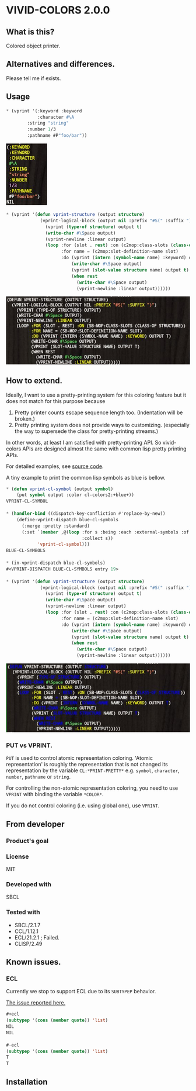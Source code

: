 # VIVID-COLORS 2.0.0
## What is this?
Colored object printer.

## Alternatives and differences.
Please tell me if exists.

## Usage

```lisp
* (vprint '(:keyword :keyword
            :character #\A
	    :string "string"
	    :number 1/3
	    :pathname #P"foo/bar"))
```
![image of the command result.](img/vivid-colors.jpg)

```lisp
* (vprint '(defun vprint-structure (output structure)
             (vprint-logical-block (output nil :prefix "#S(" :suffix ")")
               (vprint (type-of structure) output t)
               (write-char #\Space output)
               (vprint-newline :linear output)
               (loop :for (slot . rest) :on (c2mop:class-slots (class-of structure))
                     :for name = (c2mop:slot-definition-name slot)
                     :do (vprint (intern (symbol-name name) :keyword) output t)
                         (write-char #\Space output)
                         (vprint (slot-value structure name) output t)
                         (when rest
                           (write-char #\Space output)
                           (vprint-newline :linear output))))))
```
![image of the command result.](img/sexp.jpg)

## How to extend.
Ideally, I want to use a pretty-printing system for this coloring feature but
it does not match for this purpose because

1. Pretty printer counts escape sequence length too. (Indentation will be broken.)
2. Pretty printing system does not provide ways to customizing. (especially the way to supersede the class for pretty-printing streams.)

In other words, at least I am satisfied with pretty-printing API.
So vivid-colors APIs are designed almost the same with common lisp pretty printing APIs.

For detailed examples, see [source code](src/vivid-colors.lisp).

A tiny example to print the common lisp symbols as blue is bellow.

```lisp
* (defun vprint-cl-symbol (output symbol)
    (put symbol output :color cl-colors2:+blue+))
VPRINT-CL-SYMBOL

* (handler-bind ((dispatch-key-confliction #'replace-by-new))
    (define-vprint-dispatch blue-cl-symbols
      (:merge :pretty :standard)
      (:set `(member ,@(loop :for s :being :each :external-symbols :of :cl
                             :collect s))
            'vprint-cl-symbol)))
BLUE-CL-SYMBOLS

* (in-vprint-dispatch blue-cl-symbols)
#<VPRINT-DISPATCH BLUE-CL-SYMBOLS entry 19>

* (vprint '(defun vprint-structure (output structure)
             (vprint-logical-block (output nil :prefix "#S(" :suffix ")")
               (vprint (type-of structure) output t)
               (write-char #\Space output)
               (vprint-newline :linear output)
               (loop :for (slot . rest) :on (c2mop:class-slots (class-of structure))
                     :for name = (c2mop:slot-definition-name slot)
                     :do (vprint (intern (symbol-name name) :keyword) output t)
                         (write-char #\Space output)
                         (vprint (slot-value structure name) output t)
                         (when rest
                           (write-char #\Space output)
                           (vprint-newline :linear output))))))
```
![image of the command result.](img/blue-cl-symbols.jpg)

### PUT vs VPRINT.
`PUT` is used to control atomic representation coloring.
'Atomic representation' is roughly the representation that is
not changed its representation by the variable `CL:*PRINT-PRETTY*`
e.g. `symbol`, `character`, `number`, `pathname` or `string`.

For controlling the non-atomic representation coloring,
you need to use `VPRINT` with binding the variable `*COLOR*`.

If you do not control coloring (i.e. using global one), use `VPRINT`.

## From developer

### Product's goal

### License
MIT

### Developed with
SBCL

### Tested with
* SBCL/2.1.7
* CCL/1.12.1
* ECL/21.2.1 ; Failed.
* CLISP/2.49

## Known issues.
### ECL
Currently we stop to support ECL due to its `SUBTYPEP` behavior.

[The issue reported here.](https://gitlab.com/embeddable-common-lisp/ecl/-/issues/520)

```lisp
#+ecl
(subtypep '(cons (member quote)) 'list)
NIL
NIL

#-ecl
(subtypep '(cons (member quote)) 'list)
T
T
```

## Installation

